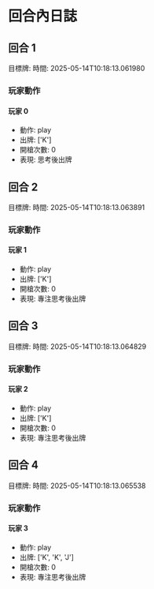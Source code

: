 # 回合內日誌


## 回合 1
目標牌: 
時間: 2025-05-14T10:18:13.061980

### 玩家動作

#### 玩家 0
- 動作: play
- 出牌: ['K']
- 開槍次數: 0
- 表現: 思考後出牌
## 回合 2
目標牌: 
時間: 2025-05-14T10:18:13.063891

### 玩家動作

#### 玩家 1
- 動作: play
- 出牌: ['K']
- 開槍次數: 0
- 表現: 專注思考後出牌
## 回合 3
目標牌: 
時間: 2025-05-14T10:18:13.064829

### 玩家動作

#### 玩家 2
- 動作: play
- 出牌: ['K']
- 開槍次數: 0
- 表現: 專注思考後出牌
## 回合 4
目標牌: 
時間: 2025-05-14T10:18:13.065538

### 玩家動作

#### 玩家 3
- 動作: play
- 出牌: ['K', 'K', 'J']
- 開槍次數: 0
- 表現: 專注思考後出牌